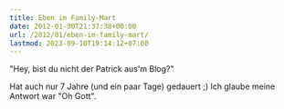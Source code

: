 ```yaml
---
title: Eben im Family-Mart
date: 2012-01-30T21:37:38+00:00
url: /2012/01/eben-im-family-mart/
lastmod: 2023-09-10T19:14:12+07:00
---
```

"Hey, bist du nicht der Patrick aus'm Blog?"

Hat auch nur 7 Jahre (und ein paar Tage) gedauert ;) Ich glaube meine Antwort war "Oh Gott".
